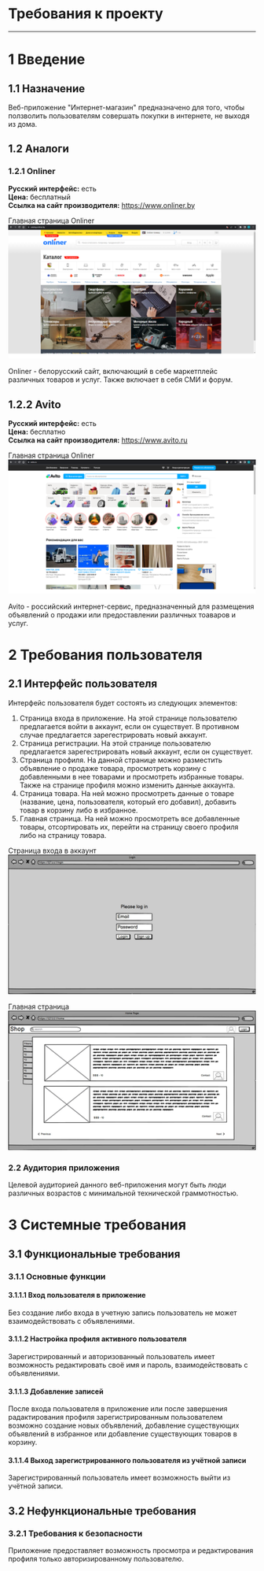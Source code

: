 # Требования к проекту
---


# 1 Введение


## 1.1 Назначение
Веб-приложение "Интернет-магазин" предназначено для того, чтобы ползволить пользователям совершать покупки в интернете, не выходя из дома.

## 1.2 Аналоги

### 1.2.1 Onliner

**Русский интерфейс:** есть  
**Цена:** бесплатный  
**Ссылка на сайт производителя:** https://www.onliner.by

Главная страница Onliner  
![Главная страница Onliner](docs_images/analogues/onliner.png)

Onliner - белорусский сайт, включающий в себе маркетплейс различных товаров и услуг. Также включает в себя СМИ и форум.
<a name="c_organizer"/>

## 1.2.2 Avito
**Русский интерфейс:** есть  
**Цена:** бесплатно  
**Ссылка на сайт производителя:** https://www.avito.ru

Главная страница Onliner
![Главная страница Avito](docs_images/analogues/avito.png)  

Avito - российский интернет-сервис, предназначенный для размещения объявлений о продажи или предоставлении различных тоаваров и услуг. 

# 2 Требования пользователя

## 2.1 Интерфейс пользователя
Интерфейс пользователя будет состоять из следующих элементов:
1. Страница входа в приложение. На этой странице пользователю предлагается войти в аккаунт, если он существует. В противном случае предлагается зарегестрировать новый аккаунт.
2. Страница регистрации. На этой странице пользователю предлагается зарегестрировать новый аккаунт, если он существует.
3. Страница профиля. На данной странице можно разместить объявление о продаже товара, просмотреть корзину с добавленными в нее товарами и просмотреть избранные товары. Также на странице профиля можно изменить данные аккаунта.
4. Страница товара. На ней можно просмотреть данные о товаре (название, цена, пользователя, который его добавил), добавить товар в корзину либо в избранное.
5. Главная страница. На ней можно просмотреть все добавленные товары, отсортировать их, перейти на страницу своего профиля либо на страницу товара.

Страница входа в аккаунт
![Страница входа в аккаунт](docs_images/mockups/login.jpg)

Главная страница
![Главная страница](docs_images/mockups/homepage.jpg)

### 2.2 Аудитория приложения
Целевой аудиторией данного веб-приложения могут быть люди различных возрастов с минимальной технической граммотностью.

# 3 Системные требования

## 3.1 Функциональные требования

### 3.1.1 Основные функции

#### 3.1.1.1 Вход пользователя в приложение
Без создание либо входа в учетную запись пользователь не может взаимодействовать с объявлениями.

#### 3.1.1.2 Настройка профиля активного пользователя
Зарегистрированный и авторизованный пользователь имеет возможность редактировать своё имя и пароль, взаимодействовать с объявлениями.

#### 3.1.1.3 Добавление записей
После входа пользователя в приложение или после завершения радактирования профиля зарегистрированным пользователем возможно создание новых объявлений, добавление существующих объявлений в избранное или добавление существующих товаров в корзину.

#### 3.1.1.4 Выход зарегистрированного пользователя из учётной записи
Зарегистрированный пользователь имеет возможность выйти из учётной записи.

## 3.2 Нефункциональные требования

### 3.2.1 Требования к безопасности
Приложение предоставляет возможность просмотра и редактирования профиля только авторизированному пользователю.
